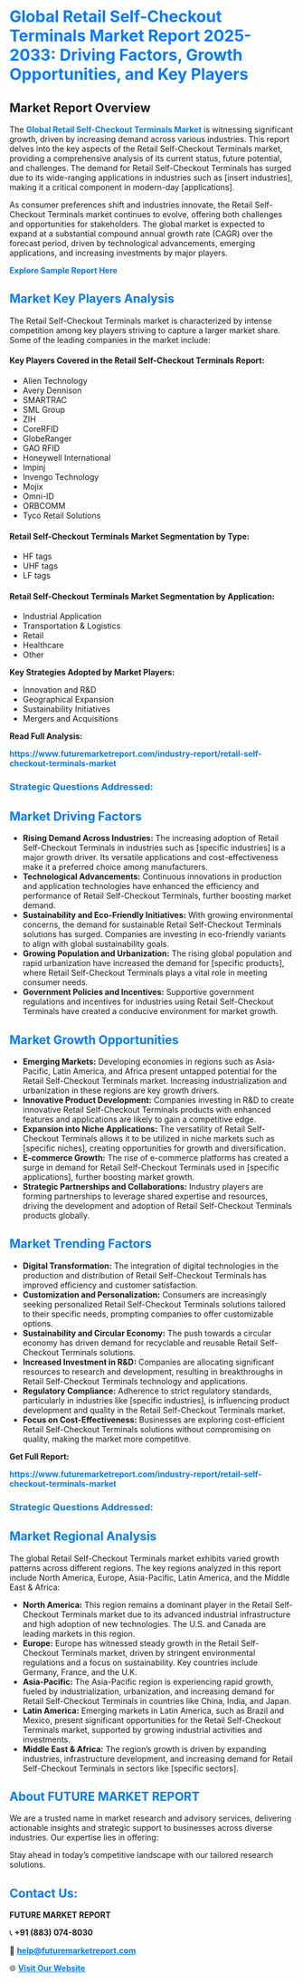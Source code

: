 <h1 style="color: #007BFF;">Global Retail Self-Checkout Terminals Market Report 2025-2033: Driving Factors, Growth Opportunities, and Key Players</h1>

<section id="overview">
<h2>Market Report Overview</h2>
<p>The <a href="https://www.futuremarketreport.com/industry-report/retail-self-checkout-terminals-market" style="color: #007BFF; text-decoration: none;"><strong>Global Retail Self-Checkout Terminals Market</strong></a> is witnessing significant growth, driven by increasing demand across various industries. This report delves into the key aspects of the Retail Self-Checkout Terminals market, providing a comprehensive analysis of its current status, future potential, and challenges. The demand for Retail Self-Checkout Terminals has surged due to its wide-ranging applications in industries such as [insert industries], making it a critical component in modern-day [applications].</p>
<p>As consumer preferences shift and industries innovate, the Retail Self-Checkout Terminals market continues to evolve, offering both challenges and opportunities for stakeholders. The global market is expected to expand at a substantial compound annual growth rate (CAGR) over the forecast period, driven by technological advancements, emerging applications, and increasing investments by major players.</p>
</section>

<section id="overview">
<p><a href="https://www.futuremarketreport.com/request-sample/reportId=32216" style="color: #007BFF; text-decoration: none;"><strong>Explore Sample Report Here</strong></a></p>
</section>

<section id="key-players">
<h2 style="color: #007BFF;">Market Key Players Analysis</h2>
<p>The Retail Self-Checkout Terminals market is characterized by intense competition among key players striving to capture a larger market share. Some of the leading companies in the market include:</p>
<h4>Key Players Covered in the Retail Self-Checkout Terminals Report:</h4>
<ul><li>Alien Technology</li><li>Avery Dennison</li><li>SMARTRAC</li><li>SML Group</li><li>ZIH</li><li>CoreRFID</li><li>GlobeRanger</li><li>GAO RFID</li><li>Honeywell International</li><li>Impinj</li><li>Invengo Technology</li><li>Mojix</li><li>Omni-ID</li><li>ORBCOMM</li><li>Tyco Retail Solutions</li></ul>
<h4>Retail Self-Checkout Terminals Market Segmentation by Type:</h4>
<ul><li>HF tags</li><li>UHF tags</li><li>LF tags</li></ul>

<h4>Retail Self-Checkout Terminals Market Segmentation by Application:</h4>
<ul><li>Industrial Application</li><li>Transportation &amp; Logistics</li><li>Retail</li><li>Healthcare</li><li>Other</li></ul>
<p><strong>Key Strategies Adopted by Market Players:</strong></p>
<ul>
<li>Innovation and R&D</li>
<li>Geographical Expansion</li>
<li>Sustainability Initiatives</li>
<li>Mergers and Acquisitions</li>
</ul>
</section>

<section>
<p><strong>Read Full Analysis: </strong></p><a href="https://www.futuremarketreport.com/industry-report/retail-self-checkout-terminals-market" style="color: #007BFF; text-decoration: none;"><strong>https://www.futuremarketreport.com/industry-report/retail-self-checkout-terminals-market</strong></a>
<h3 style="color: #007BFF;">Strategic Questions Addressed:</h3>
</section>

<section id="driving-factors">
<h2 style="color: #007BFF;">Market Driving Factors</h2>
<ul>
<li><strong>Rising Demand Across Industries:</strong> The increasing adoption of Retail Self-Checkout Terminals in industries such as [specific industries] is a major growth driver. Its versatile applications and cost-effectiveness make it a preferred choice among manufacturers.</li>
<li><strong>Technological Advancements:</strong> Continuous innovations in production and application technologies have enhanced the efficiency and performance of Retail Self-Checkout Terminals, further boosting market demand.</li>
<li><strong>Sustainability and Eco-Friendly Initiatives:</strong> With growing environmental concerns, the demand for sustainable Retail Self-Checkout Terminals solutions has surged. Companies are investing in eco-friendly variants to align with global sustainability goals.</li>
<li><strong>Growing Population and Urbanization:</strong> The rising global population and rapid urbanization have increased the demand for [specific products], where Retail Self-Checkout Terminals plays a vital role in meeting consumer needs.</li>
<li><strong>Government Policies and Incentives:</strong> Supportive government regulations and incentives for industries using Retail Self-Checkout Terminals have created a conducive environment for market growth.</li>
</ul>
</section>

<section id="growth-opportunities">
<h2 style="color: #007BFF;">Market Growth Opportunities</h2>
<ul>
<li><strong>Emerging Markets:</strong> Developing economies in regions such as Asia-Pacific, Latin America, and Africa present untapped potential for the Retail Self-Checkout Terminals market. Increasing industrialization and urbanization in these regions are key growth drivers.</li>
<li><strong>Innovative Product Development:</strong> Companies investing in R&D to create innovative Retail Self-Checkout Terminals products with enhanced features and applications are likely to gain a competitive edge.</li>
<li><strong>Expansion into Niche Applications:</strong> The versatility of Retail Self-Checkout Terminals allows it to be utilized in niche markets such as [specific niches], creating opportunities for growth and diversification.</li>
<li><strong>E-commerce Growth:</strong> The rise of e-commerce platforms has created a surge in demand for Retail Self-Checkout Terminals used in [specific applications], further boosting market growth.</li>
<li><strong>Strategic Partnerships and Collaborations:</strong> Industry players are forming partnerships to leverage shared expertise and resources, driving the development and adoption of Retail Self-Checkout Terminals products globally.</li>
</ul>
</section>

<section id="trending-factors">
<h2 style="color: #007BFF;">Market Trending Factors</h2>
<ul>
<li><strong>Digital Transformation:</strong> The integration of digital technologies in the production and distribution of Retail Self-Checkout Terminals has improved efficiency and customer satisfaction.</li>
<li><strong>Customization and Personalization:</strong> Consumers are increasingly seeking personalized Retail Self-Checkout Terminals solutions tailored to their specific needs, prompting companies to offer customizable options.</li>
<li><strong>Sustainability and Circular Economy:</strong> The push towards a circular economy has driven demand for recyclable and reusable Retail Self-Checkout Terminals solutions.</li>
<li><strong>Increased Investment in R&D:</strong> Companies are allocating significant resources to research and development, resulting in breakthroughs in Retail Self-Checkout Terminals technology and applications.</li>
<li><strong>Regulatory Compliance:</strong> Adherence to strict regulatory standards, particularly in industries like [specific industries], is influencing product development and quality in the Retail Self-Checkout Terminals market.</li>
<li><strong>Focus on Cost-Effectiveness:</strong> Businesses are exploring cost-efficient Retail Self-Checkout Terminals solutions without compromising on quality, making the market more competitive.</li>
</ul>
</section>

<section>
<p><strong>Get Full Report: </strong></p><a href="https://www.futuremarketreport.com/industry-report/retail-self-checkout-terminals-market" style="color: #007BFF; text-decoration: none;"><strong>https://www.futuremarketreport.com/industry-report/retail-self-checkout-terminals-market</strong></a>
<h3 style="color: #007BFF;">Strategic Questions Addressed:</h3>
</section>


<section id="regional-analysis">
<h2 style="color: #007BFF;">Market Regional Analysis</h2>
<p>The global Retail Self-Checkout Terminals market exhibits varied growth patterns across different regions. The key regions analyzed in this report include North America, Europe, Asia-Pacific, Latin America, and the Middle East & Africa:</p>
<ul>
<li><strong>North America:</strong> This region remains a dominant player in the Retail Self-Checkout Terminals market due to its advanced industrial infrastructure and high adoption of new technologies. The U.S. and Canada are leading markets in this region.</li>
<li><strong>Europe:</strong> Europe has witnessed steady growth in the Retail Self-Checkout Terminals market, driven by stringent environmental regulations and a focus on sustainability. Key countries include Germany, France, and the U.K.</li>
<li><strong>Asia-Pacific:</strong> The Asia-Pacific region is experiencing rapid growth, fueled by industrialization, urbanization, and increasing demand for Retail Self-Checkout Terminals in countries like China, India, and Japan.</li>
<li><strong>Latin America:</strong> Emerging markets in Latin America, such as Brazil and Mexico, present significant opportunities for the Retail Self-Checkout Terminals market, supported by growing industrial activities and investments.</li>
<li><strong>Middle East & Africa:</strong> The region’s growth is driven by expanding industries, infrastructure development, and increasing demand for Retail Self-Checkout Terminals in sectors like [specific sectors].</li>
</ul>
</section>

<footer>
<h2 style="color: #007BFF;">About FUTURE MARKET REPORT</h2>
<p>We are a trusted name in market research and advisory services, delivering actionable insights and strategic support to businesses across diverse industries. Our expertise lies in offering:</p>

<p>Stay ahead in today’s competitive landscape with our tailored research solutions.</p>

<h2 style="color: #007BFF;">Contact Us:</h2>
<p><strong>FUTURE MARKET REPORT</strong></p>
<p>📞 <strong>+91 (883) 074-8030</strong></p>
<p>📧 <strong><a href="mailto:help@futuremarketreport.com" style="color: #007BFF;">help@futuremarketreport.com</a></strong></p>
<p>🌐 <strong><a href="https://www.futuremarketreport.com/" style="color: #007BFF;">Visit Our Website</a></strong></p>
</footer>